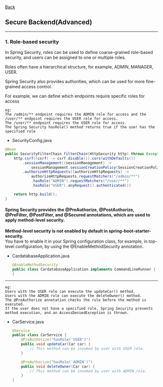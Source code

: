 [Back](README.md)

## Secure Backend(Advanced)

<hr>


### 1. Role-based security

In Spring Security, roles can be used to define coarse-grained role-based security, and users can be assigned to one or multiple roles. <br>

Roles often have a hierarchical structure, for example, ADMIN, MANAGER, USER. <br>


Spring Security also provides authorities, which can be used for more fine-grained access control. <br>

For example, we can define which endpoints require specific roles for access <br>
```
eg:
The /admin/** endpoint requires the ADMIN role for access and the /user/** endpoint requires the USER role for access.
The /user/** endpoint requires the USER role for access.
The Spring Security hasRole() method returns true if the user has the specified role
```

- SecurityConfig.java
```java
@Bean
public SecurityFilterChain filterChain(HttpSecurity http) throws Exception {
    http.csrf((csrf) -> csrf.disable()).cors(withDefaults())
        .sessionManagement((sessionManagement) -> 
            sessionManagement.sessionCreationPolicy(SessionCreationPolicy.STATELESS))
        .authorizeHttpRequests((authorizeHttpRequests) -> 
            authorizeHttpRequests.requestMatchers("/admin/**")
            .hasRole("ADMIN").requestMatchers("/user/**")
            .hasRole("USER").anyRequest().authenticated())

    return http.build();
}
```

#### Spring Security provides the @PreAuthorize, @PostAuthorize, @PreFilter, @PostFilter, and @Secured annotations, which are used to apply method-level security.

**Method-level security is not enabled by default in spring-boot-starter-security.** <br> 
You have to enable it in your Spring configuration class, for example, in top-level configuration, by using the @EnableMethodSecurity annotation.

- CardatabaseApplication.java
    ```java
    @EnableMethodSecurity
    public class CardatabaseApplication implements CommandLineRunner {
    }
    ```

<hr>

```
eg:
Users with the USER role can execute the updateCar() method.
Users with the ADMIN role can execute the deleteOwner() method. 
The @PreAuthorize annotation checks the rule before the method is executed. 
If the user does not have a specified role, Spring Security prevents method execution, and an AccessDeniedException is thrown.
```

- CarService.java

    ```java
    @Service
    public class CarService {
        @PreAuthorize("hasRole('USER')")
        public void updateCar(Car car) {
            // This method can be invoked by user with USER role.
        }

        @PreAuthorize("hasRole('ADMIN')")
        public void deleteOwner(Car car) {
            // This method can be invoked by user with ADMIN role.
        }
    }
    ```


